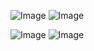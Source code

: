 ![Image](https://github.com/user-attachments/assets/0ada73bf-5607-4c52-97ad-de538650ba99)
![Image](https://github.com/user-attachments/assets/16cfec4d-6c0d-467e-91df-c8d3e07f7c0c)

![Image](https://github.com/user-attachments/assets/d8139cf8-1e9c-41fc-bebb-7919bbb7602a)
![Image](https://github.com/user-attachments/assets/5b481b62-e937-4948-8472-8dac26631add)